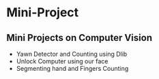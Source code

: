 # Mini-Project
## Mini Projects on Computer Vision
- Yawn Detector and Counting using Dlib
- Unlock Computer using our face
- Segmenting hand and Fingers Counting
